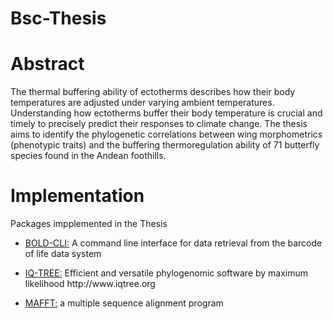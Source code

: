 # Bsc-Thesis
<h1>Abstract</h1>
<p> The thermal buffering ability of ectotherms describes how their body temperatures are adjusted under varying ambient temperatures. Understanding how ectotherms buffer their body temperature is crucial and timely to precisely predict their responses to climate change. The thesis aims to identify the phylogenetic correlations between wing morphometrics (phenotypic traits) and the buffering thermoregulation ability of 71 butterfly species found in the Andean foothills.</p>

<h1>Implementation</h1>
<p> Packages impplemented in the Thesis</p>

<ul>
  <li> <p> <a href="https://github.com/CNuge/BOLD-CLI" >BOLD-CLI:</a> A command line interface for data retrieval from the barcode of life data system </p>  </li>
 <li> <p><a href="https://github.com/Cibiv/IQ-TREE" >IQ-TREE:</a> Efficient and versatile phylogenomic software by maximum likelihood http://www.iqtree.org </p>   </li>
 <li><p><a href="https://github.com/GSLBiotech/mafft" >MAFFT:</a> a multiple sequence alignment program </p>  </li>
  
</ul>


